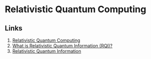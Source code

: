 # Relativistic Quantum Computing
## Links
1. [Relativistic Quantum Computing](https://arxiv.org/abs/quant-ph/9911091)
2. [What is Relativistic Quantum Information (RQI)?](https://medium.com/@etjoa002/what-is-relativistic-quantum-information-rqi-a0bdf6539d75)
3. [Relativistic Quantum Information](https://www.mdpi.com/books/book/2971-relativistic-quantum-information)
